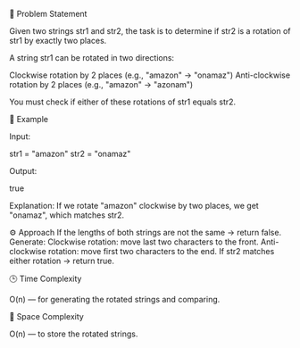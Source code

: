 📘 Problem Statement

Given two strings str1 and str2, the task is to determine if str2 is a rotation of str1 by exactly two places.

A string str1 can be rotated in two directions:

Clockwise rotation by 2 places (e.g., "amazon" → "onamaz")
Anti-clockwise rotation by 2 places (e.g., "amazon" → "azonam")

You must check if either of these rotations of str1 equals str2.

🧩 Example

Input:

str1 = "amazon"
str2 = "onamaz"


Output:

true


Explanation:
If we rotate "amazon" clockwise by two places, we get "onamaz", which matches str2.

⚙️ Approach
If the lengths of both strings are not the same → return false.
Generate:
Clockwise rotation: move last two characters to the front.
Anti-clockwise rotation: move first two characters to the end.
If str2 matches either rotation → return true.

🕒 Time Complexity

O(n) — for generating the rotated strings and comparing.

🧠 Space Complexity

O(n) — to store the rotated strings.








